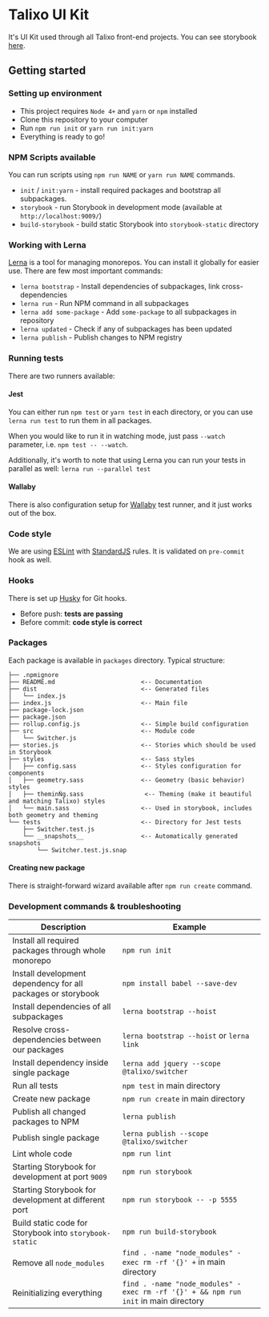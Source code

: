 # Talixo UI Kit

It's UI Kit used through all Talixo front-end projects. You can see storybook [here](https://publicinmotiongmbh.github.io/ui-kit).

## Getting started

### Setting up environment

- This project requires `Node 4+` and `yarn` or `npm` installed
- Clone this repository to your computer
- Run `npm run init` or `yarn run init:yarn`
- Everything is ready to go!

### NPM Scripts available

You can run scripts using `npm run NAME` or `yarn run NAME` commands.

- `init` / `init:yarn` - install required packages and bootstrap all subpackages.
- `storybook` - run Storybook in development mode (available at `http://localhost:9009/`)
- `build-storybook` - build static Storybook into `storybook-static` directory

### Working with Lerna

[Lerna](https://github.com/lerna/lerna) is a tool for managing monorepos.
You can install it globally for easier use. There are few most important commands:

- `lerna bootstrap` - Install dependencies of subpackages, link cross-dependencies
- `lerna run` - Run NPM command in all subpackages
- `lerna add some-package` - Add `some-package` to all subpackages in repository
- `lerna updated` - Check if any of subpackages has been updated
- `lerna publish` - Publish changes to NPM registry

### Running tests

There are two runners available:

#### Jest

You can either run `npm test` or `yarn test` in each directory,
or you can use `lerna run test` to run them in all packages.

When you would like to run it in watching mode, just pass `--watch` parameter, i.e. `npm test -- --watch`.

Additionally, it's worth to note that using Lerna you can run your tests in parallel as well: `lerna run --parallel test`

#### Wallaby

There is also configuration setup for [Wallaby](http://wallabyjs.com/) test runner,
and it just works out of the box.

### Code style

We are using [ESLint](https://eslint.org/) with [StandardJS](https://standardjs.com/) rules.
It is validated on `pre-commit` hook as well.

### Hooks

There is set up [Husky](https://github.com/typicode/husky) for Git hooks.

- Before push: **tests are passing**
- Before commit: **code style is correct**

### Packages

Each package is available in `packages` directory. Typical structure:

```
├── .npmignore
├── README.md                        <-- Documentation
├── dist                             <-- Generated files
│   └── index.js
├── index.js                         <-- Main file
├── package-lock.json
├── package.json
├── rollup.config.js                 <-- Simple build configuration
├── src                              <-- Module code
│   └── Switcher.js
├── stories.js                       <-- Stories which should be used in Storybook
├── styles                           <-- Sass styles
│   ├── config.sass                  <-- Styles configuration for components 
│   ├── geometry.sass                <-- Geometry (basic behavior) styles
│   ├── theminŃg.sass                 <-- Theming (make it beautiful and matching Talixo) styles
│   └── main.sass                    <-- Used in storybook, includes both geometry and theming
└── tests                            <-- Directory for Jest tests
    ├── Switcher.test.js
    └── __snapshots__                <-- Automatically generated snapshots
        └── Switcher.test.js.snap
```

#### Creating new package

There is straight-forward wizard available after `npm run create` command.

### Development commands & troubleshooting

Description                                                  | Example
-------------------------------------------------------------|------------------------------------------------------------
Install all required packages through whole monorepo         | `npm run init`
Install development dependency for all packages or storybook | `npm install babel --save-dev`
Install dependencies of all subpackages                      | `lerna bootstrap --hoist`
Resolve cross-dependencies between our packages              | `lerna bootstrap --hoist` or `lerna link`
Install dependency inside single package                     | `lerna add jquery --scope @talixo/switcher`
Run all tests                                                | `npm test` in main directory
Create new package                                           | `npm run create` in main directory
Publish all changed packages to NPM                          | `lerna publish`
Publish single package                                       | `lerna publish --scope @talixo/switcher`
Lint whole code                                              | `npm run lint`
Starting Storybook for development at port `9009`            | `npm run storybook`
Starting Storybook for development at different port         | `npm run storybook -- -p 5555`
Build static code for Storybook into `storybook-static`      | `npm run build-storybook`
Remove all `node_modules`                                    | `find . -name "node_modules" -exec rm -rf '{}' +` in main directory
Reinitializing everything                                    | `find . -name "node_modules" -exec rm -rf '{}' + && npm run init` in main directory
